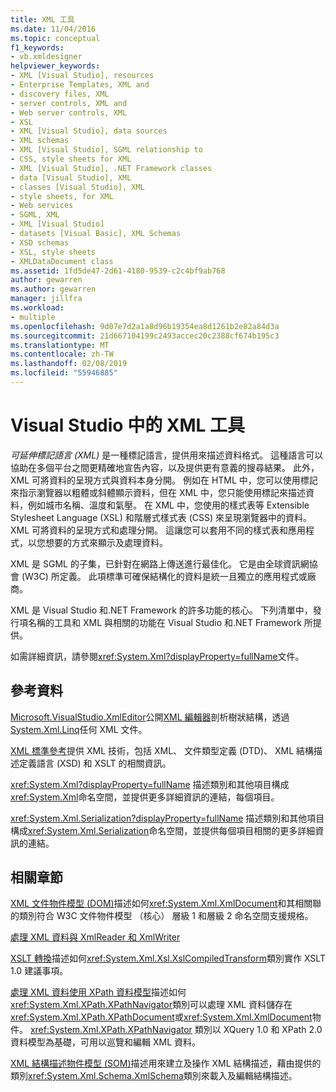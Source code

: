 ```yaml
---
title: XML 工具
ms.date: 11/04/2016
ms.topic: conceptual
f1_keywords:
- vb.xmldesigner
helpviewer_keywords:
- XML [Visual Studio], resources
- Enterprise Templates, XML and
- discovery files, XML
- server controls, XML and
- Web server controls, XML
- XSL
- XML [Visual Studio], data sources
- XML schemas
- XML [Visual Studio], SGML relationship to
- CSS, style sheets for XML
- XML [Visual Studio], .NET Framework classes
- data [Visual Studio], XML
- classes [Visual Studio], XML
- style sheets, for XML
- Web services
- SGML, XML
- XML [Visual Studio]
- datasets [Visual Basic], XML Schemas
- XSD schemas
- XSL, style sheets
- XMLDataDocument class
ms.assetid: 1fd5de47-2d61-4180-9539-c2c4bf9ab768
author: gewarren
ms.author: gewarren
manager: jillfra
ms.workload:
- multiple
ms.openlocfilehash: 9d07e7d2a1a8d96b19354ea8d1261b2e82a84d3a
ms.sourcegitcommit: 21d667104199c2493accec20c2388cf674b195c3
ms.translationtype: MT
ms.contentlocale: zh-TW
ms.lasthandoff: 02/08/2019
ms.locfileid: "55946885"
---
```

# <a name="xml-tools-in-visual-studio"></a>Visual Studio 中的 XML 工具

*可延伸標記語言 (XML)* 是一種標記語言，提供用來描述資料格式。 這種語言可以協助在多個平台之間更精確地宣告內容，以及提供更有意義的搜尋結果。 此外，XML 可將資料的呈現方式與資料本身分開。 例如在 HTML 中，您可以使用標記來指示瀏覽器以粗體或斜體顯示資料，但在 XML 中，您只能使用標記來描述資料，例如城市名稱、溫度和氣壓。 在 XML 中，您使用的樣式表等 Extensible Stylesheet Language (XSL) 和階層式樣式表 (CSS) 來呈現瀏覽器中的資料。 XML 可將資料的呈現方式和處理分開。 這讓您可以套用不同的樣式表和應用程式，以您想要的方式來顯示及處理資料。

XML 是 SGML 的子集，已針對在網路上傳送進行最佳化。 它是由全球資訊網協會 (W3C) 所定義。 此項標準可確保結構化的資料是統一且獨立的應用程式或廠商。

XML 是 Visual Studio 和.NET Framework 的許多功能的核心。 下列清單中，發行項名稱的工具和 XML 與相關的功能在 Visual Studio 和.NET Framework 所提供。

如需詳細資訊，請參閱<xref:System.Xml?displayProperty=fullName>文件。

## <a name="reference"></a>參考資料

[Microsoft.VisualStudio.XmlEditor](http://go.microsoft.com/fwlink/?LinkID=165699)公開[XML 編輯器](http://go.microsoft.com/fwlink/?LinkId=228249)剖析樹狀結構，透過[System.Xml.Linq](http://go.microsoft.com/fwlink/?LinkId=228250)任何 XML 文件。

[XML 標準參考](https://msdn.microsoft.com/79c78508-c9d0-423a-a00f-672e855de401)提供 XML 技術，包括 XML、 文件類型定義 (DTD)、 XML 結構描述定義語言 (XSD) 和 XSLT 的相關資訊。

<xref:System.Xml?displayProperty=fullName> 描述類別和其他項目構成<xref:System.Xml>命名空間，並提供更多詳細資訊的連結，每個項目。

<xref:System.Xml.Serialization?displayProperty=fullName> 描述類別和其他項目構成<xref:System.Xml.Serialization>命名空間，並提供每個項目相關的更多詳細資訊的連結。

## <a name="related-sections"></a>相關章節

[XML 文件物件模型 (DOM)](/dotnet/standard/data/xml/xml-document-object-model-dom)描述如何<xref:System.Xml.XmlDocument>和其相關聯的類別符合 W3C 文件物件模型 （核心） 層級 1 和層級 2 命名空間支援規格。

[處理 XML 資料與 XmlReader 和 XmlWriter](/previous-versions/windows/silverlight/dotnet-windows-silverlight/cc189001\(v\=vs.95\))

[XSLT 轉換](/dotnet/standard/data/xml/xslt-transformations)描述如何<xref:System.Xml.Xsl.XslCompiledTransform>類別實作 XSLT 1.0 建議事項。

[處理 XML 資料使用 XPath 資料模型](/dotnet/standard/data/xml/process-xml-data-using-the-xpath-data-model)描述如何<xref:System.Xml.XPath.XPathNavigator>類別可以處理 XML 資料儲存在<xref:System.Xml.XPath.XPathDocument>或<xref:System.Xml.XmlDocument>物件。 <xref:System.Xml.XPath.XPathNavigator> 類別以 XQuery 1.0 和 XPath 2.0 資料模型為基礎，可用以巡覽和編輯 XML 資料。

[XML 結構描述物件模型 (SOM)](/dotnet/standard/data/xml/xml-schema-object-model-som)描述用來建立及操作 XML 結構描述，藉由提供的類別<xref:System.Xml.Schema.XmlSchema>類別來載入及編輯結構描述。